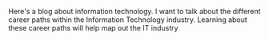 Here's a blog about information technology.  I want to talk about the different career paths within the Information Technology industry.  Learning about these career paths will help map out the IT industry
